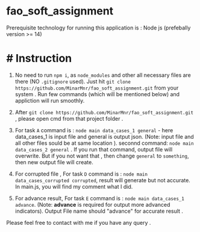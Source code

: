 # fao_soft_assignment

Prerequisite technology for running this application is : Node js (prefebally version >= 14)

# # Instruction

1. No need to run `npm i`, as `node_modules` and other all necessary files are there (NO `.gitignore` used). Just hit `git clone https://github.com/MinarMnr/fao_soft_assignment.git` from your system . Run few commands (which will be mentioned below) and appliction will run smoothly.

2. After `git clone https://github.com/MinarMnr/fao_soft_assignment.git` , please open cmd from that project folder .

3. For task `A` command is : `node main data_cases_1 general` - here data_cases_1 is input file and general is output json. (Note: input file and all other files sould be at same location ).
   seconnd command: `node main data_cases_2 general` . If you run that command, output file will overwrite. But if you not want that , then change `general` to `something`, then new output file will create.

4. For corrupted file , For task `D` command is : `node main data_cases_corrupted corrupted`, result will generate but not accurate. In main.js, you will find my comment what I did.

5. For advance result, For task `E` command is : `node main data_cases_1 advance`. (Note: <b>advance</b> is required for output more advanced indicators). Output File name should "advance" for accurate result .

Please feel free to contact with me if you have any query .

